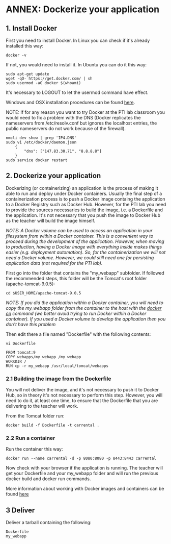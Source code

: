 # ANNEX: Dockerize your application

## 1. Install Docker

First you need to install Docker. In Linux you can check if it's already installed this way:

    docker -v

If not, you would need to install it. In Ubuntu you can do it this way:

    sudo apt-get update
    wget -qO- https://get.docker.com/ | sh
    sudo usermod -aG docker $(whoami)

It's necessary to LOGOUT to let the usermod command have effect.

Windows and OSX installation procedures can be found [here](https://docs.docker.com/install/).

NOTE: If for any reason you want to try Docker at the PTI lab classroom you would need to fix a problem with the DNS (Docker replicates the nameservers from /etc/resolv.conf but ignores the localhost entries, the public nameservers do not work because of the firewall).  
    
    nmcli dev show | grep 'IP4.DNS'
    sudo vi /etc/docker/daemon.json
        {
            "dns": ["147.83.30.71", "8.8.8.8"]
        }
    sudo service docker restart

## 2. Dockerize your application

Dockerizing (or containerizing) an application is the process of making it able to run and deploy under Docker containers. Usually the final step of a containerization process is to push a Docker image containg the application to a Docker Registry such as Docker Hub. However, for the PTI lab you need to provide the sources necessaries to build the image, i.e. a Dockerfile and the application. It's not necessary that you push the image to Docker Hub as the teacher will build the image himself.

*NOTE: A Docker volume can be used to access an application in your filesystem from within a Docker container. This is a convenient way to proceed during the development of the application. However, when moving to production, having a Docker image with everything inside makes things easier (e.g. deployment automation). So, for the containerization we will not need a Docker volume. However, we could still need one for persisting application data (not required for the PTI lab).*

First go into the folder that contains the "my_webapp" subfolder. If followed the recommended steps, this folder will be the Tomcat's root folder (apache-tomcat-9.0.5):

    cd $USER_HOME/apache-tomcat-9.0.5


*NOTE: If you did the application within a Docker container, you will need to copy the my_webapp folder from the container to the host with the [docker cp](./../../docker.md) command (we better avoid trying to run Docker within a Docker container). If you used a Docker volume to develop the application then you don't have this problem*


Then edit there a file named "Dockerfile" with the following contents:

	vi Dockerfile

    FROM tomcat:9
	COPY webapps/my_webapp /my_webapp
	WORKDIR /
	RUN cp -r my_webapp /usr/local/tomcat/webapps

### 2.1 Building the image from the Dockerfile

You will not deliver the image, and it's not necessary to push it to Docker Hub, so in theory it's not necessary to perform this step. However, you will need to do it, at least one time, to ensure that the Dockerfile that you are delivering to the teacher will work.

From the Tomcat folder run:

	docker build -f Dockerfile -t carrental .

### 2.2 Run a container

Run the container this way:

	docker run --name carrental -d -p 8080:8080 -p 8443:8443 carrental

Now check with your browser if the application is running. The teacher will get your Dockerfile and your my_webapp folder and will run the previous docker build and docker run commands.

More information about working with Docker images and containers can be found [here](./../../docker.md)

## 3 Deliver

Deliver a tarball containing the following:

	Dockerfile
	my_webapp


